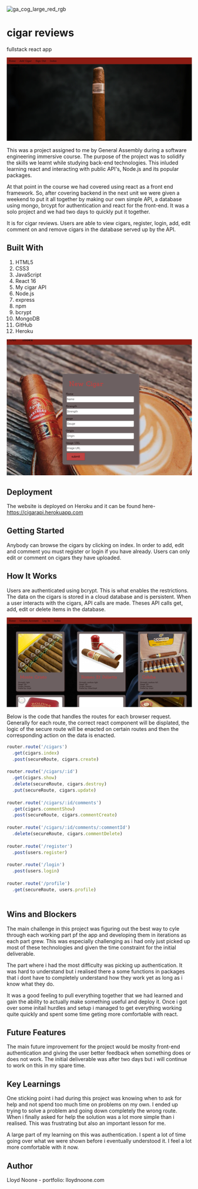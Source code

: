 ![ga_cog_large_red_rgb](https://cloud.githubusercontent.com/assets/40461/8183776/469f976e-1432-11e5-8199-6ac91363302b.png)

# cigar reviews
fullstack react app

![image](https://github.com/lloydnoone/cigarreviews/blob/master/Screenshot%202019-10-22%20at%2021.05.09.png?raw=true)

This was a project assigned to me by General Assembly during a software engineering immersive course. The purpose of the project was to solidify the skills we learnt while studying back-end technologies. This inluded learning react and interacting with public API's, Node.js and its popular packages. 

At that point in the course we had covered using react as a front end framework. So, after covering backend in the next unit we were given a weekend to put it all together by making our own simple API, a database using mongo, brcypt for authentication and react for the front-end. It was a solo project and we had two days to quickly put it together.

It is for cigar reviews. Users are able to view cigars, register, login, add, edit comment on and remove cigars in the database served up by the API.

## Built With

1. HTML5
2. CSS3
3. JavaScript
4. React 16
5. My cigar API
6. Node.js
7. express
8. npm
9. bcrypt
10. MongoDB
11. GitHub
12. Heroku

![image](https://github.com/lloydnoone/cigarreviews/blob/master/Screenshot%202019-10-22%20at%2021.06.00.png?raw=true)

## Deployment

The website is deployed on Heroku and it can be found here- https://cigarapi.herokuapp.com

## Getting Started

Anybody can browse the cigars by clicking on index. In order to add, edit and comment you must register or login if you have already. Users can only edit or comment on cigars they have uploaded. 

## How It Works

Users are authenticated using bcrypt. This is what enables the restrictions. The data on the cigars is stored in a cloud database and is persistent. When a user interacts with the cigars, API calls are made. Theses API calls get, add, edit or delete items in the database.

![image](https://github.com/lloydnoone/cigarreviews/blob/master/Screenshot%202019-10-22%20at%2021.07.04.png?raw=true)

Below is the code that handles the routes for each browser request. Generally for each route, the correct react component will be displated, the logic of the secure route will be enacted on certain routes and then the corresponding action on the data is enacted.

```javascript
router.route('/cigars')
  .get(cigars.index)
  .post(secureRoute, cigars.create)

router.route('/cigars/:id')
  .get(cigars.show)
  .delete(secureRoute, cigars.destroy)
  .put(secureRoute, cigars.update)

router.route('/cigars/:id/comments')
  .get(cigars.commentShow)
  .post(secureRoute, cigars.commentCreate)

router.route('/cigars/:id/comments/:commentId')
  .delete(secureRoute, cigars.commentDelete)

router.route('/register')
  .post(users.register)

router.route('/login')
  .post(users.login)

router.route('/profile')
  .get(secureRoute, users.profile)
  
```

## Wins and Blockers

The main challenge in this project was figuring out the best way to cyle through each working part pf the app and developing them in iterations as each part grew. This was especially challenging as i had only just picked up most of these technologies and given the time constraint for the initial deliverable.

The part where i had the most difficulty was picking up authentication. It was hard to understand but i realised there a some functions in packages that i dont have to completely understand how they work yet as long as i know what they do.

It was a good feeling to pull everything together that we had learned and gain the ability to actually make something useful and deploy it. Once i got over some initail hurdles and setup i managed to get everything working quite quickly and spent some time geting more comfortable with react. 

## Future Features

The main future improvement for the project would be moslty front-end authentication and giving the user better feedback when something does or does not work. The initial deliverable was after two days but i will continue to work on this in my spare time.

## Key Learnings

One sticking point i had during this project was knowing when to ask for help and not spend too much time on problems on my own. I ended up trying to solve a problem and going down completely the wrong route. When i finally asked for help the solution was a lot more simple than i realised. This was frustrating but also an important lesson for me.

A large part of my learning on this was authentication. I spent a lot of time going over what we were shown before i eventually understood it. I feel a lot more comfortable with it now.

## Author 

Lloyd Noone - portfolio: lloydnoone.com
